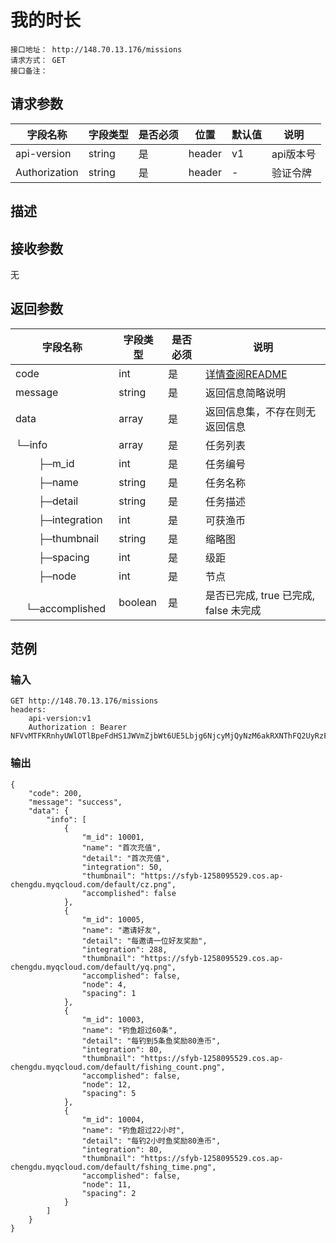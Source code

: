 # 我的时长
```
接口地址： http://148.70.13.176/missions
请求方式： GET
接口备注：
```
## 请求参数

| 字段名称 | 字段类型 | 是否必须 | 位置 | 默认值 | 说明 |
|    -    |    -    |    -    |  -   |   -   |  -   |
| api-version | string | 是 | header | v1 | api版本号 |
| Authorization | string | 是 | header | - | 验证令牌 |

## 描述

## 接收参数

无

## 返回参数

| 字段名称 | 字段类型 | 是否必须 | 说明 |
|    -    |    -    |    -    |   -   |
| code | int | 是 | [详情查阅README](https://github.com/waitforu/docs/blob/master/README.md#%E9%83%A8%E5%88%86%E8%BF%94%E5%9B%9E%E4%BF%A1%E6%81%AFcode%E8%A1%A8) |
| message | string | 是 | 返回信息简略说明 |
| data | array | 是 | 返回信息集，不存在则无返回信息 |
|  └─info | array | 是 | 任务列表 |
|　　 ├─m_id | int | 是 | 任务编号 |
|　 　├─name | string | 是 | 任务名称 |
|　 　├─detail | string | 是 | 任务描述 |
|　 　├─integration | int | 是 | 可获渔币 |
|　 　├─thumbnail | string | 是 | 缩略图 |
|　 　├─spacing | int | 是 | 级距 |
|　 　├─node | int | 是 | 节点 |
|　 　└─accomplished | boolean | 是 | 是否已完成, true 已完成, false 未完成 |

## 范例

### 输入
```
GET http://148.70.13.176/missions
headers:
	api-version:v1
	Authorization : Bearer NFVvMTFKRnhyUWlOTlBpeFdHS1JWVmZjbWt6UE5Lbjg6NjcyMjQyNzM6akRXNThFQ2UyRzFyM1FSRlpxZDcwVTg0Njd6aU40b2M=
```

###  输出
```
{
    "code": 200,
    "message": "success",
    "data": {
        "info": [
            {
                "m_id": 10001,
                "name": "首次充值",
                "detail": "首次充值",
                "integration": 50,
                "thumbnail": "https://sfyb-1258095529.cos.ap-chengdu.myqcloud.com/default/cz.png",
                "accomplished": false
            },
            {
                "m_id": 10005,
                "name": "邀请好友",
                "detail": "每邀请一位好友奖励",
                "integration": 288,
                "thumbnail": "https://sfyb-1258095529.cos.ap-chengdu.myqcloud.com/default/yq.png",
                "accomplished": false,
                "node": 4,
                "spacing": 1
            },
            {
                "m_id": 10003,
                "name": "钓鱼超过60条",
                "detail": "每钓到5条鱼奖励80渔币",
                "integration": 80,
                "thumbnail": "https://sfyb-1258095529.cos.ap-chengdu.myqcloud.com/default/fishing_count.png",
                "accomplished": false,
                "node": 12,
                "spacing": 5
            },
            {
                "m_id": 10004,
                "name": "钓鱼超过22小时",
                "detail": "每钓2小时鱼奖励80渔币",
                "integration": 80,
                "thumbnail": "https://sfyb-1258095529.cos.ap-chengdu.myqcloud.com/default/fshing_time.png",
                "accomplished": false,
                "node": 11,
                "spacing": 2
            }
        ]
    }
}
```